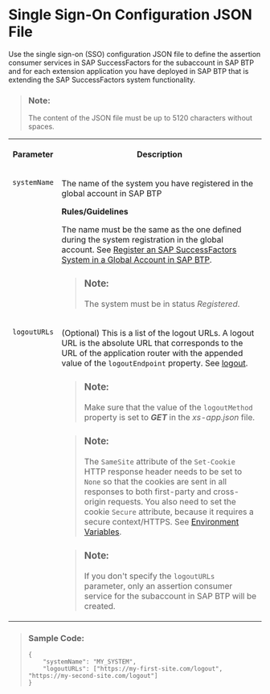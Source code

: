 <!-- loio5ec1e970eb0d417c969f1693da31388f -->

# Single Sign-On Configuration JSON File

Use the single sign-on \(SSO\) configuration JSON file to define the assertion consumer services in SAP SuccessFactors for the subaccount in SAP BTP and for each extension application you have deployed in SAP BTP that is extending the SAP SuccessFactors system functionality.



> ### Note:  
> The content of the JSON file must be up to 5120 characters without spaces.


<table>
<tr>
<th valign="top">

Parameter



</th>
<th valign="top">

Description



</th>
</tr>
<tr>
<td valign="top">

`systemName`



</td>
<td valign="top">

The name of the system you have registered in the global account in SAP BTP

**Rules/Guidelines**

The name must be the same as the one defined during the system registration in the global account. See [Register an SAP SuccessFactors System in a Global Account in SAP BTP](register-an-sap-successfactors-system-in-a-global-account-in-sap-btp-e956ba2.md).

> ### Note:  
> The system must be in status *Registered*.



</td>
</tr>
<tr>
<td valign="top">

`logoutURLs`



</td>
<td valign="top">

\(Optional\) This is a list of the logout URLs. A logout URL is the absolute URL that corresponds to the URL of the application router with the appended value of the `logoutEndpoint` property. See [logout](../30-development/logout-2296b4d.md).

> ### Note:  
> Make sure that the value of the `logoutMethod` property is set to ***GET*** in the *xs-app.json* file.

> ### Note:  
> The `SameSite` attribute of the `Set-Cookie` HTTP response header needs to be set to `None` so that the cookies are sent in all responses to both first-party and cross-origin requests. You also need to set the cookie `Secure` attribute, because it requires a secure context/HTTPS. See [Environment Variables](../30-development/environment-variables-ba52705.md).

> ### Note:  
> If you don't specify the `logoutURLs` parameter, only an assertion consumer service for the subaccount in SAP BTP will be created.



</td>
</tr>
</table>

> ### Sample Code:  
> ```
> {
>     "systemName": "MY_SYSTEM",
>     "logoutURLs": ["https://my-first-site.com/logout", "https://my-second-site.com/logout"]
> }
> ```

